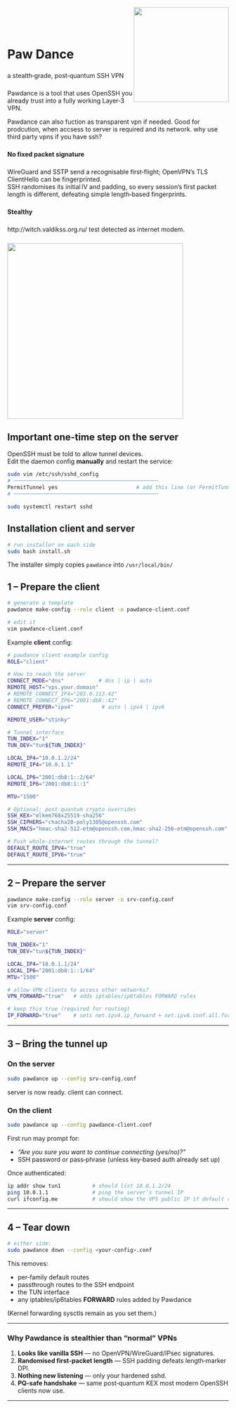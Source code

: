 
<img align="right" height="216" src="https://cloud.protogen.engineering/public.php/dav/files/6PPN3gmR75Ccqmc/"  />
<br clear="bottom">
<br clear="bottom">
<br clear="bottom">
<h1 align="left">Paw Dance</h1>



###
<p align="left">a stealth‑grade, post‑quantum SSH VPN</p>

###

<p align="left">Pawdance is a tool that uses OpenSSH you already trust into a fully working Layer‑3 VPN.</p>
<p align="left">Pawdance can also fuction as transparent vpn if needed. Good for prodcution, when accsess to server is required and its network. why use third party vpns if you have ssh?</p>

###

<h4 align="left">No fixed packet signature</h4>

###

<p align="left">WireGuard and SSTP send a recognisable first‑flight; OpenVPN’s TLS ClientHello can be fingerprinted.<br>SSH randomises its initial IV and padding, so every session’s first packet length is different, defeating simple length‑based fingerprints.</p>

###

<h4 align="left">Stealthy</h4>

###

<p align="left">http://witch.valdikss.org.ru/ test detected as internet modem.</p>

###

<div align="left">
  <img height="400" src="https://cloud.protogen.engineering/public.php/dav/files/CFCC6qL2JR2jfNY"  />
</div>

###




## Important one‑time step on the server

OpenSSH must be told to allow tunnel devices.  
Edit the daemon config **manually** and restart the service:

```bash
sudo vim /etc/ssh/sshd_config         
# ──────────────────────────────────────────────
PermitTunnel yes                         # add this line (or PermitTunnel point-to-point)
# ──────────────────────────────────────────────

sudo systemctl restart sshd
```

## Installation client and server

```bash
# run installer on each side
sudo bash install.sh
```

The installer simply copies `pawdance` into `/usr/local/bin/`


## 1 – Prepare the client

```bash
# generate a template
pawdance make-config --role client -o pawdance-client.conf

# edit it
vim pawdance-client.conf
```

Example **client** config:

```bash
# pawdance client example config
ROLE="client"

# How to reach the server
CONNECT_MODE="dns"           # dns | ip | auto
REMOTE_HOST="vps.your.domain"
# REMOTE_CONNECT_IP4="203.0.113.42"
# REMOTE_CONNECT_IP6="2001:db8::42"
CONNECT_PREFER="ipv4"         # auto | ipv4 | ipv6

REMOTE_USER="stinky"

# Tunnel interface
TUN_INDEX="1"
TUN_DEV="tun${TUN_INDEX}"

LOCAL_IP4="10.0.1.2/24"
REMOTE_IP4="10.0.1.1"

LOCAL_IP6="2001:db8:1::2/64"
REMOTE_IP6="2001:db8:1::1"

MTU="1500"

# Optional: post‑quantum crypto overrides
SSH_KEX="mlkem768x25519-sha256"
SSH_CIPHERS="chacha20-poly1305@openssh.com"
SSH_MACS="hmac-sha2-512-etm@openssh.com,hmac-sha2-256-etm@openssh.com"

# Push whole‑internet routes through the tunnel?
DEFAULT_ROUTE_IPV4="true"
DEFAULT_ROUTE_IPV6="true"
```

---

## 2 – Prepare the server

```bash
pawdance make-config --role server -o srv-config.conf
vim srv-config.conf
```

Example **server** config:

```bash
ROLE="server"

TUN_INDEX="1"
TUN_DEV="tun${TUN_INDEX}"

LOCAL_IP4="10.0.1.1/24"
LOCAL_IP6="2001:db8:1::1/64"
MTU="1500"

# allow VPN clients to access other networks?
VPN_FORWARD="true"   # adds iptables/ip6tables FORWARD rules

# keep this true (required for routing)
IP_FORWARD="true"    # sets net.ipv4.ip_forward + net.ipv6.conf.all.forwarding
```

---

## 3 – Bring the tunnel up

### On the server

```bash
sudo pawdance up --config srv-config.conf
```

server is now ready. client can connect.

### On the client

```bash
sudo pawdance up --config pawdance-client.conf
```

First run may prompt for:

* *“Are you sure you want to continue connecting (yes/no)?”*  
* SSH password or pass‑phrase (unless key‑based auth already set up)

Once authenticated:

```bash
ip addr show tun1          # should list 10.0.1.2/24
ping 10.0.1.1              # ping the server’s tunnel IP
curl ifconfig.me           # should show the VPS public IP if default routed
```

---

## 4 – Tear down

```bash
# either side:
sudo pawdance down --config <your‑config>.conf
```

This removes:

* per‑family default routes  
* passthrough routes to the SSH endpoint  
* the TUN interface  
* any iptables/ip6tables **FORWARD** rules added by Pawdance  

(Kernel forwarding sysctls remain as you set them.)

---

### Why Pawdance is stealthier than “normal” VPNs

1. **Looks like vanilla SSH** — no OpenVPN/WireGuard/IPsec signatures. 
3. **Randomised first‑packet length** — SSH padding defeats length‑marker DPI.  
4. **Nothing new listening** — only your hardened sshd.  
5. **PQ‑safe handshake** — same post‑quantum KEX most modern OpenSSH clients now use.
---
